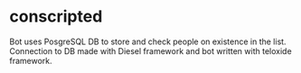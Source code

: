 # conscripted
Bot uses PosgreSQL DB to store and check people on existence in the list. Connection to DB made with Diesel framework and bot written with teloxide framework.
